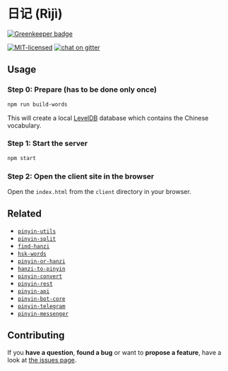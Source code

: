 # 日记 (Rìjì)

[![Greenkeeper badge](https://badges.greenkeeper.io/pepebecker/riji.svg)](https://greenkeeper.io/)

[![MIT-licensed](https://img.shields.io/github/license/pepebecker/riji.svg)](https://opensource.org/licenses/MIT)
[![chat on gitter](https://badges.gitter.im/pepebecker.svg)](https://gitter.im/pepebecker)

## Usage

### Step 0: Prepare (has to be done only once)
```bash
npm run build-words 
```
This will create a local [LevelDB](https://github.com/google/leveldb) database which contains the Chinese vocabulary.

### Step 1: Start the server
```bash
npm start
```

### Step 2: Open the client site in the browser
Open the `index.html` from the `client` directory in your browser.

## Related

- [`pinyin-utils`](https://github.com/pepebecker/pinyin-utils)
- [`pinyin-split`](https://github.com/pepebecker/pinyin-split)
- [`find-hanzi`](https://github.com/pepebecker/find-hanzi)
- [`hsk-words`](https://github.com/pepebecker/hsk-words)
- [`pinyin-or-hanzi`](https://github.com/pepebecker/pinyin-or-hanzi)
- [`hanzi-to-pinyin`](https://github.com/pepebecker/hanzi-to-pinyin)
- [`pinyin-convert`](https://github.com/pepebecker/pinyin-convert)
- [`pinyin-rest`](https://github.com/pepebecker/pinyin-rest)
- [`pinyin-api`](https://github.com/pepebecker/pinyin-api)
- [`pinyin-bot-core`](https://github.com/pepebecker/pinyin-bot-core)
- [`pinyin-telegram`](https://github.com/pepebecker/pinyin-telegram)
- [`pinyin-messenger`](https://github.com/pepebecker/pinyin-messenger)

## Contributing

If you **have a question**, **found a bug** or want to **propose a feature**, have a look at [the issues page](https://github.com/pepebecker/riji/issues).